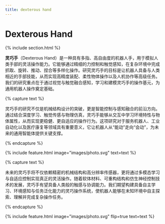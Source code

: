 ```yaml
---
title: dexterous hand
---
```


# Dexterous Hand

{% include section.html %}

**灵巧手**（Dexterous Hand）是一种具有多指、高自由度的机器人手，用于模拟人类手部的灵活操作能力。它能够通过精细的力控制和触觉感知，在复杂环境中完成抓取、旋转、推动、捏合等多样化操作。研究灵巧手的目标是让机器人具备与人类相近的手部技能，从而实现高精度装配、柔性物体操作以及人机协作等高级任务。我们的研究重点在于通过视觉与触觉融合感知，学习和建模灵巧手的操作基元，为通用机器人操作奠定基础。

{% capture text %}

灵巧手的研究不仅是机械结构设计的突破，更是智能控制与感知融合的前沿方向。通过结合深度学习、触觉传感与物理仿真，灵巧手能够从交互中学习环境特性与物体属性，从而实现更稳健、更自适应的操作行为。这项研究对于服务机器人、工业自动化以及医疗康复等领域具有重要意义，它让机器人从“能动”走向“会动”，为未来的通用智能体提供关键支撑。

{% endcapture %}

{%
  include feature.html
  image="images/photo.svg"
  text=text
%}

{% capture text %}


未来的灵巧手将不仅依赖精密的机械结构和高分辨率传感器，更将通过多模态学习与自适应控制实现真正的灵活操作。随着软体材料、可重构结构和仿生神经控制技术的发展，灵巧手有望具备人类般的触感与协调能力。我们期望构建具备自主学习、环境感知与任务泛化能力的灵巧操作系统，使机器人能够在未知环境中自主探索、理解并完成复杂操作任务。


{% endcapture %}

{%
  include feature.html
  image="images/photo.svg"
  flip=true
  text=text
%}